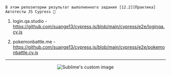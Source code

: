 ```
В этом репозитории результат выполненного задания [12.2][Практика] Автотесты JS Cypress 🦐
```
1. login.qa.studio - https://github.com/suange13/cypress.js/blob/main/cypress/e2e/loginqa.cy.js
   
2. pokemonbattle.me - https://github.com/suange13/cypress.js/blob/main/cypress/e2e/pokemonbattle.cy.js
-----------------------------------------------------------------------------------------
<p align="center">
  <img src="https://media.tenor.com/991zOaoQIewAAAAM/funny-dance-victory-dance.gif" alt="Sublime's custom image"/>
</p>
